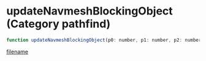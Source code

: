 # updateNavmeshBlockingObject (Category pathfind)

```js
function updateNavmeshBlockingObject(p0: number, p1: number, p2: number, p3: number, p4: number, p5: number, p6: number, p7: number, p8: number): void
```

[filename](updateNavmeshBlockingObject_m.md ':include')